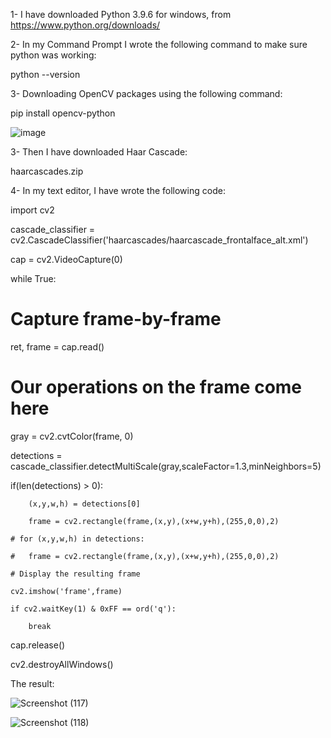 1- I have downloaded Python 3.9.6 for windows, from https://www.python.org/downloads/

2- In my Command Prompt I wrote the following command to make sure python was working:

python --version 

3- Downloading OpenCV packages using the following command:

pip install opencv-python

![image](https://user-images.githubusercontent.com/85526390/128372318-fdf27c0f-4d25-4907-ab74-33f808660fe5.png)

3- Then I have downloaded Haar Cascade:

haarcascades.zip

4- In my text editor, I have wrote the following code: 

import cv2

cascade_classifier = cv2.CascadeClassifier('haarcascades/haarcascade_frontalface_alt.xml')

cap = cv2.VideoCapture(0)

while True:
  
  # Capture frame-by-frame
   
   ret, frame = cap.read()
  
  # Our operations on the frame come here
  
  gray = cv2.cvtColor(frame, 0)
   
   detections = cascade_classifier.detectMultiScale(gray,scaleFactor=1.3,minNeighbors=5)
  
  if(len(detections) > 0):
    
        (x,y,w,h) = detections[0]
        
        frame = cv2.rectangle(frame,(x,y),(x+w,y+h),(255,0,0),2)

    # for (x,y,w,h) in detections:
    
    # 	frame = cv2.rectangle(frame,(x,y),(x+w,y+h),(255,0,0),2)

    # Display the resulting frame
    
    cv2.imshow('frame',frame)
    
    if cv2.waitKey(1) & 0xFF == ord('q'):
    
        break
cap.release()

cv2.destroyAllWindows()

The result:

![Screenshot (117)](https://user-images.githubusercontent.com/85526390/128439288-6ad7833f-c0a9-4b77-9baa-1af01fa6d767.png)

![Screenshot (118)](https://user-images.githubusercontent.com/85526390/128439316-23d409fa-2c9b-465b-8046-b84af0c432e8.png)











